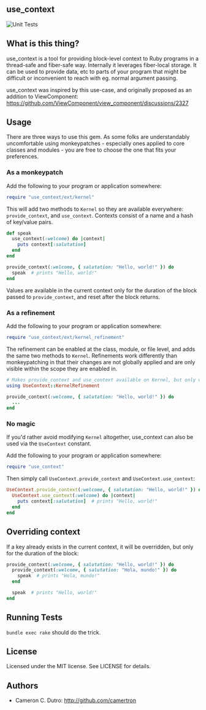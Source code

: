 ## use_context

![Unit Tests](https://github.com/camertron/use_context/actions/workflows/unit_tests.yml/badge.svg?branch=main)

## What is this thing?

use_context is a tool for providing block-level context to Ruby programs in a thread-safe and fiber-safe way. Internally it leverages fiber-local storage. It can be used to provide data, etc to parts of your program that might be difficult or inconvenient to reach with eg. normal argument passing.

use_context was inspired by this use-case, and originally proposed as an addition to ViewComponent: https://github.com/ViewComponent/view_component/discussions/2327

## Usage

There are three ways to use this gem. As some folks are understandably uncomfortable using monkeypatches - especially ones applied to core classes and modules - you are free to choose the one that fits your preferences.

### As a monkeypatch

Add the following to your program or application somewhere:

```ruby
require "use_context/ext/kernel"
```

This will add two methods to `Kernel` so they are available everywhere: `provide_context`, and `use_context`. Contexts consist of a name and a hash of key/value pairs.

```ruby
def speak
  use_context(:welcome) do |context|
    puts context[:salutation]
  end
end

provide_context(:welcome, { salutation: "Hello, world!" }) do
  speak  # prints "Hello, world!"
end
```

Values are available in the current context only for the duration of the block passed to `provide_context`, and reset after the block returns.

### As a refinement

Add the following to your program or application somewhere:

```ruby
require "use_context/ext/kernel_refinement"
```

The refinement can be enabled at the class, module, or file level, and adds the same two methods to `Kernel`. Refinements work differently than monkeypatching in that their changes are not globally applied and are only visible within the scope they are enabled in.

```ruby
# Makes provide_context and use_context available on Kernel, but only within this file
using UseContext::KernelRefinement

provide_context(:welcome, { salutation: "Hello, world!" }) do
  ...
end
```

### No magic

If you'd rather avoid modifying `Kernel` altogether, use_context can also be used via the `UseContext` constant.

Add the following to your program or application somewhere:

```ruby
require "use_context"
```

Then simply call `UseContext.provide_context` and `UseContext.use_context`:

```ruby
UseContext.provide_context(:welcome, { salutation: "Hello, world!" }) do
  UseContext.use_context(:welcome) do |context|
    puts context[:salutation]  # prints "Hello, world!"
  end
end
```

## Overriding context

If a key already exists in the current context, it will be overridden, but only for the duration of the block:

```ruby
provide_context(:welcome, { salutation: "Hello, world!" }) do
  provide_context(:welcome, { salutation: "Hola, mundo!" }) do
    speak  # prints "Hola, mundo!"
  end

  speak  # prints "Hello, world!"
end
```

## Running Tests

`bundle exec rake` should do the trick.

## License

Licensed under the MIT license. See LICENSE for details.

## Authors

* Cameron C. Dutro: http://github.com/camertron
